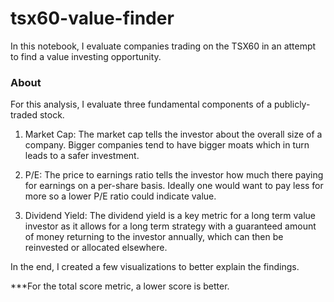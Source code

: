# tsx60-value-finder
In this notebook, I evaluate companies trading on the TSX60 in an attempt to find a value investing opportunity.

### About

For this analysis, I evaluate three fundamental components of a publicly-traded stock.

1. Market Cap: The market cap tells the investor about the overall size of a company. Bigger companies tend to have bigger moats which in turn leads to a safer investment.

2. P/E: The price to earnings ratio tells the investor how much there paying for earnings on a per-share basis. Ideally one would want to pay less for more so a lower P/E ratio could indicate value.

3. Dividend Yield: The dividend yield is a key metric for a long term value investor as it allows for a long term strategy with a guaranteed amount of money returning to the investor annually, which can then be reinvested or allocated elsewhere.

In the end, I created a few visualizations to better explain the findings.

***For the total score metric, a lower score is better.
